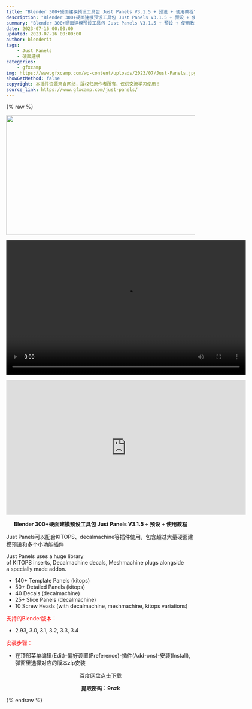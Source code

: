 ```yaml
---
title: "Blender 300+硬面建模预设工具包 Just Panels V3.1.5 + 预设 + 使用教程"
description: "Blender 300+硬面建模预设工具包 Just Panels V3.1.5 + 预设 + 使用教程 Just Panels可以配合KITOPS、decalmachine等插件使用，包含超过大量硬..."
summary: "Blender 300+硬面建模预设工具包 Just Panels V3.1.5 + 预设 + 使用教程 Just Panels可以配合KITOPS、decalmachine等插件使用，包含超过大量硬..."
date: 2023-07-16 00:00:00
updated: 2023-07-16 00:00:00
author: blenderit
tags: 
    - Just Panels
    - 硬面建模
categories:
    - gfxcamp
img: https://www.gfxcamp.com/wp-content/uploads/2023/07/Just-Panels.jpg
showGetMethod: false
copyright: 本插件资源来自网络，版权归原作者所有，仅供交流学习使用！
source_link: https://www.gfxcamp.com/just-panels/
---
```


{% raw %}
<div><p><img decoding="async" class="aligncenter size-full wp-image-113576" src="https://www.gfxcamp.com/wp-content/uploads/2023/07/Just-Panels.jpg" data-src="https://www.gfxcamp.com/wp-content/uploads/2023/07/Just-Panels.jpg" alt="" width="640" height="320" data-srcset="https://www.gfxcamp.com/wp-content/uploads/2023/07/Just-Panels.jpg 640w, https://www.gfxcamp.com/wp-content/uploads/2023/07/Just-Panels-150x75.jpg 150w" data-sizes="(max-width: 640px) 100vw, 640px"><br>
</p><center><div style="width: 640px;" class="wp-video"><!--[if lt IE 9]><script>document.createElement('video');</script><![endif]-->
<video class="wp-video-shortcode" id="video-113575-1" width="640" height="360" preload="true" controls="controls"><source type="video/mp4" src="https://cloud.video.taobao.com//play/u/80049544/p/2/e/6/t/1/419554798699.mp4?_=1"></source><a href="https://cloud.video.taobao.com//play/u/80049544/p/2/e/6/t/1/419554798699.mp4">https://cloud.video.taobao.com//play/u/80049544/p/2/e/6/t/1/419554798699.mp4</a></video></div></center><p style="text-align: center;"><iframe loading="lazy" src="https://player.youku.com/embed/XNTk4Mjk0OTYyOA==" width="640" height="360" frameborder="0" allowfullscreen="allowfullscreen" data-mce-fragment="1"></iframe></p><p style="text-align: center;"><strong>Blender 300+硬面建模预设工具包 Just Panels V3.1.5 + 预设 + 使用教程</strong></p><p>Just Panels可以配合KITOPS、decalmachine等插件使用，包含超过大量硬面建模预设和多个小功能插件</p><div>Just Panels uses a huge library of KITOPS inserts, Decalmachine decals, Meshmachine plugs alongside a specially made addon.<b></b></div><ul>
<li>140+ Template Panels (kitops)</li>
<li>50+ Detailed Panels (kitops)</li>
<li>40 Decals (decalmachine)</li>
<li>25+ Slice Panels (decalmachine)</li>
<li>10 Screw Heads (with decalmachine, meshmachine, kitops variations)</li>
</ul><p><span style="color: #ff0000;">支持的Blender版本：</span></p><ul>
<li>2.93, 3.0, 3.1, 3.2, 3.3, 3.4</li>
</ul><p style="text-align: left;"><span style="color: #ff0000;">安装步骤：</span></p><ul>
<li>在顶部菜单编辑(Edit)-偏好设置(Preference)-插件(Add-ons)-安装(Install),弹窗里选择对应的版本zip安装</li>
</ul><p style="text-align: center;"><a class="maxbutton-3 maxbutton maxbutton-baidu" target="_blank" rel="noopener" href="https://pan.baidu.com/s/1zsq1yJMW3HgwVuZ0RtD8HA?pwd=9nzk"><span class="mb-text">百度网盘点击下载</span></a></p><p style="text-align: center;"><strong>提取密码：9nzk</strong></p></div>
<div style="display: none">gfxcamp</div>
{% endraw %}